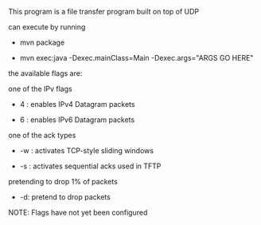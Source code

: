 This program is a file transfer program built on top of UDP

can execute by running 

* mvn package

* mvn exec:java -Dexec.mainClass=Main -Dexec.args="ARGS GO HERE"

the available flags are:

one of the IPv flags

* 4 : enables IPv4 Datagram packets

* 6 : enables IPv6 Datagram packets


one of the ack types

* -w : activates TCP-style sliding windows 

* -s : activates sequential acks used in TFTP

pretending to drop 1% of packets

* -d: pretend to drop packets


NOTE: Flags have not yet been configured
